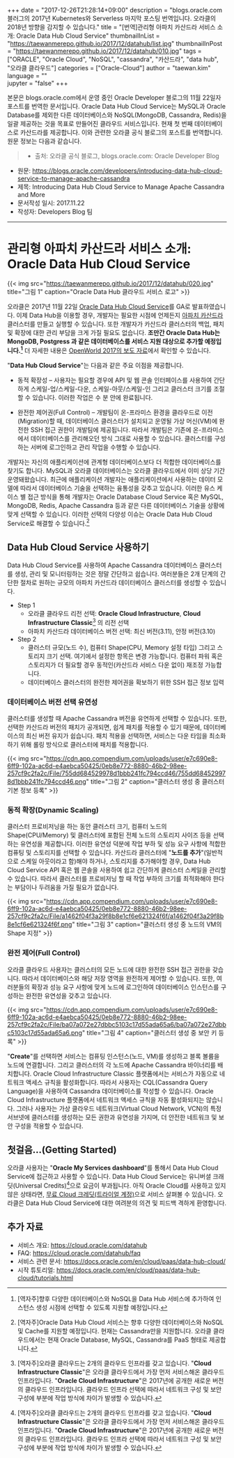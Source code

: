 +++
date = "2017-12-26T21:28:14+09:00"
description = "blogs.oracle.com 블러그의 2017년 Kubernetes와 Serverless 마지막 포스팅 번역입니다. 오라클의 2018년 방향을 감지할 수 있습니다."
title = "[번역]관리형 아파치 카산드라 서비스 소개: Oracle Data Hub Cloud Service"
thumbnailInList = "https://taewanmerepo.github.io/2017/12/datahub/list.jpg"
thumbnailInPost = "https://taewanmerepo.github.io/2017/12/datahub/010.jpg"
tags = ["ORACLE", "Oracle Cloud", "NoSQL", "cassandra", "카산드라", "data hub", "오라클 클라우드"]
categories = ["Oracle-Cloud"]
author = "taewan.kim"
language = ""  
jupyter = "false"
+++

본문은 blogs.oracle.com에서 운영 중인 Oracle Developer 블로그의 11월 22일자 포스트를 번역한 문서입니다.
Oracle Data Hub Cloud Service는 MySQL과 Oracle Database를 제외한 다른 데이터베이스와 NoSQL(MongoDB, Cassandra, Redis)을 일괄 제공하는 것을 목표로 만들어진 클라우드 서비스입니다. 현재 첫 번째 데이터베이스로 카산드라를 제공합니다. 이와 관련한 오라클 공식 블로그의 포스트를 번역합니다. 원문 정보는 다음과 같습니다.

> - 출처: 오라클 공식 블로그, blogs.oracle.com: Oracle Developer Blog
- 원문: https://blogs.oracle.com/developers/introducing-data-hub-cloud-service-to-manage-apache-cassandra
- 제목: Introducing Data Hub Cloud Service to Manage Apache Cassandra and More
- 문서작성 일시: 2017.11.22
- 작성자: Developers Blog 팀

----

# 관리형 아파치 카산드라 서비스 소개: Oracle Data Hub Cloud Service

{{< img src="https://taewanmerepo.github.io/2017/12/datahub/020.jpg"
title="그림 1"
caption="Oracle Data Hub 클라우드 서비스 로고" >}}

오라클은 2017년 11월 22일 [Oracle Data Hub Cloud Service](https://cloud.oracle.com/datahub)를 GA로 발표하였습니다. 이제 Data Hub을 이용할 경우, 개발자는 필요한 시점에 언제든지 [아파치 카산드라](https://cassandra.apache.org/) 클러스터를 만들고 실행할 수 있습니다. 또한 개발자가 카산드라 클러스터의 백업, 패치 및 확장에 대한 관리 부담을 크게 가질 필요도 없습니다. __조만간 Oracle Data Hub는 MongoDB, Postgress 과 같은 데이터베이스를 서비스 지원 대상으로 추가할 예정입니다.[^1]__ 더 자세한 내용은 [OpenWorld 2017의 보도 자료](https://www.oracle.com/corporate/pressrelease/oow17-major-innovations-container-native-100217.html)에서 확인할 수 있습니다.

[^1]: [역자주]향후 다양한 데이터베이스와 NoSQL을 Data Hub 서비스에 추가하여 인스턴스 생성 시점에 선택할 수 있도록 지원할 예정입니다.

"__Data Hub Cloud Service__"는 다음과 같은 주요 이점을 제공합니다.

- 동적 확장성 – 사용자는 필요할 경우에 API 및 웹 콘솔 인터페이스를 사용하여 간단하게 스케일-업/스케일-다운, 스케일-아웃/스케일-인 그리고 클러스터 크기를 조절할 수 있습니다. 이러한 작업은 수 분 안에 완료됩니다.  

- 완전한 제어권(Full Control) – 개발팀이 온-프라미스 환경을 클라우드로 이전(Migration)할 때, 데이터베이스 클러스터가 설치되고 운영될 가상 머신(VM)에 완전한 SSH 접근 권한이 개발팀에 제공됩니다. 따라서 개발팀은 기존에 온-프라미스에서 데이터베이스를 관리해오던 방식 그대로 사용할 수 있습니다. 클러스터를 구성하는 서버에 로그인하고 관리 작업을 수행할 수 있습니다.

개발자는 자신의 애플리케이션에 관계형 데이터베이스보다 더 적합한 데이터베이스를 찾기도 합니다. MySQL과 오라클 데이터베이스는 오라클 클라우드에서 이미 상당 기간 운영돼왔습니다. 최근에 애플리케이션 개발자는 애플리케이션에서 사용하는 데이터 모델에 따라서 데이터베이스 기술을 선택하는 융통성을 갖추고 있습니다. 이러한 유스 케이스 별 접근 방식을 통해 개발자는 Oracle Database Cloud Service 혹은 MySQL, MongoDB, Redis, Apache Cassandra 등과 같은 다른 데이터베이스 기술을 상황에 맞게 선택할 수 있습니다. 이러한 선택의 다양성 이슈는 Oracle Data Hub Cloud Service로 해결할 수 있습니다.[^2]

[^2]:[역자주]Oracle Data Hub Cloud 서비스는 향후 다양한 데이터베이스와 NoSQL 및 Cache를 지원할 예정입니다. 현재는 Cassandra만을 지원합니다. 오라클 클라우드에서는 현재 Oracle Database, MySQL, Cassandra를 PaaS 형태로 제공합니다.   

## Data Hub Cloud Service 사용하기

Data Hub Cloud Service를 사용하여 Apache Cassandra 데이터베이스 클러스터를 생성, 관리 및 모니터링하는 것은 정말 간단하고 쉽습니다. 여러분들은 2개 단계의 간단한 절차로 원하는 규모의 아파치 카산드라 데이터베이스 클러스터를 생성할 수 있습니다.

- Step 1
  - 오라클 클라우드 리전 선택: __Oracle Cloud Infrastructure__, __Cloud Infrastructure Classic__[^3] 의 리전 선택
  - 아파치 카산드라 데이터베이스 버전 선택: 최신 버전(3.11), 안정 버전(3.10)
- Step 2
  - 클러스터 규모(노드 수), 컴퓨터 Shape(CPU, Memory 설정 타입) 그리고 스토리지 크기 선택. 여기에서 설정한 항목은 변경 가능합니다. 컴퓨터 파워 혹은 스토리지가 더 필요할 경우 동적인(카산드라 서비스 다운 없이) 재조정 가능합니다.
  - 데이터베이스 클러스터의 완전한 제어권을 확보하기 위한 SSH 접근 정보 입력

[^3]:[역자주]오라클 클라우드는 2개의 클라우드 인프라를 갖고 있습니다. "__Cloud Infrastructure Classic__"은 오라클 클라우드에서 가장 먼저 서비스해온 클라우드 인프라입니다. "__Oracle Cloud Infrastructure__"은 2017년에 공개한 새로운 버전의 클라우드 인프라입니다. 클라우드 인프라 선택에 따라서 네트워크 구성 및 보안 구성에 부분에 작업 방식에 차이가 발생할 수 있습니다.      

### 데이터베이스 버전 선택 유연성

클러스터를 생성할 때 Apache Cassandra 버전을 유연하게 선택할 수 있습니다. 또한, 선택한 카산드라 버전의 패치가 공개되면, 쉽게 패치를 적용할 수 있기 때문에, 데이터베이스의 최신 버전 유지가 쉽습니다. 패치 적용을 선택하면, 서비스는 다운 타임을 최소화하기 위해 롤링 방식으로 클러스터에 패치를 적용합니다.

{{< img src="https://cdn.app.compendium.com/uploads/user/e7c690e8-6ff9-102a-ac6d-e4aebca50425/0eb8e772-8880-46b2-98ee-257cf9c2fa2c/File/755dd684529978d1bbb241fc794ccd46/755dd684529978d1bbb241fc794ccd46.png"
title="그림 2"
caption="클러스터 생성 중 클러스터 기본 정보 등록" >}}

### 동적 확장(Dynamic Scaling)


클러스터 프로비저닝을 하는 동안 클러스터 크기, 컴퓨터 노드의 Shape(CPU/Memory) 및 클러스터에 포함된 전체 노드의 스토리지 사이즈 등을 선택하는 유연성을 제공합니다. 이러한 유연성 덕분에 작업 부하 및 성능 요구 사항에 적합한 컴퓨팅 및 스토리지를 선택할 수 있습니다. 카산드라 클러스터에 "__노드를 추가__"(일반적으로 스케일 아웃이라고 함)해야 하거나, 스토리지를 추가해야할 경우, Data Hub Cloud Service API 혹은 웹 콘솔을 사용하여 쉽고 간단하게 클러스터 스케일을 관리할 수 있습니다. 따라서 클러스터를 프로비저닝 할 때 작업 부하의 크기를 최적화해야 한다는 부담이나 두려움을 가질 필요가 없습니다.


{{< img src="https://cdn.app.compendium.com/uploads/user/e7c690e8-6ff9-102a-ac6d-e4aebca50425/0eb8e772-8880-46b2-98ee-257cf9c2fa2c/File/a1462f04f3a29f8b8e1cf6e621324f6f/a1462f04f3a29f8b8e1cf6e621324f6f.png"
title="그림 3"
caption="클러스터 생성 중 노드의 VM의 Shape 지정" >}}


### 완전 제어(Full Control)

오라클 클라우드 사용자는 클러스터의 모든 노드에 대한 완전한 SSH 접근 권한을 갖습니다. 따라서 데이터베이스와 해당 저장 영역을 완전하게 제어할 수 있습니다. 또한, 여러분들의 확장과 성능 요구 사항에 맞게 노드에 로그인하여 데이터베이스 인스턴스를 구성하는 완전한 유연성을 갖추고 있습니다.

{{< img src="https://cdn.app.compendium.com/uploads/user/e7c690e8-6ff9-102a-ac6d-e4aebca50425/0eb8e772-8880-46b2-98ee-257cf9c2fa2c/File/ba07a072e27dbbc5103c17d55ada65a6/ba07a072e27dbbc5103c17d55ada65a6.png"
title="그림 4"
caption="클러스터 생성 중 보안 키 등록" >}}

"__Create__"를 선택하면 서비스는 컴퓨팅 인스턴스(노드, VM)를 생성하고 블록 볼륨을 노드에 연결합니다. 그리고 클러스터의 각 노드에 Apache Cassandra 바이너리를 배치합니다. Oracle Cloud Infrastructure Classic 플랫폼에서는 서비스가 자동으로 네트워크 액세스 규칙을 활성화합니다. 따라서 사용자는 CQL(Cassandra Query Language)을 사용하여 Cassandra 데이터베이스를 작성할 수 있습니다. Oracle Cloud Infrastructure 플랫폼에서 네트워크 액세스 규칙을 자동 활성화되지는 않습니다. 그러나 사용자는 가상 클라우드 네트워크(Virtual Cloud Network, VCN)의 특정 서브넷에 클러스터를 생성하는 모든 권한과 유연성을 가지며, 더 안전한 네트워크 및 보안 구성을 적용할 수 있습니다.

## 첫걸음...(Getting Started)

오라클 사용자는 "__Oracle My Services dashboard__"를 통해서 Data Hub Cloud Service에 접근하고 사용할 수 있습니다. Data Hub Cloud Service는 유니버셜 크래딧(Universal Credits)[^3]으로 요금이 부과됩니다. 아직 Oracle Cloud를 사용하고 있지 않은 상태라면, [무료 Cloud 크레딧(트라이얼 계정)](https://cloud.oracle.com/tryit)으로 서비스 살펴볼 수 있습니다. 오라클은 Data Hub Cloud Service에 대한 여려분의 의견 및 피드백 격하게 환영합니다.

[^3]:유니버셜 크래딧(Universal Credits)은 오라클의 클라우드 과금 정책입니다. 사용한 양만큼 과금, 종량제 등 다양한 라이센스 방식으로 구성됩니다. 트라이얼 계정을 사용하실 경우 사용한 만큼 시간 단위로 과금 됩니다.

## 추가 자료

- 서비스 개요: https://cloud.oracle.com/datahub
- FAQ: https://cloud.oracle.com/datahub/faq
- 서비스 관련 문서: https://docs.oracle.com/en/cloud/paas/data-hub-cloud/
- 시작 튜토리얼: https://docs.oracle.com/en/cloud/paas/data-hub-cloud/tutorials.html
